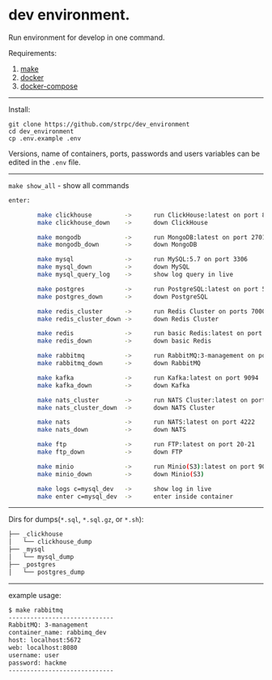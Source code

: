 # dev environment.

Run environment for develop in one command.

Requirements:
1. [make](https://www.gnu.org/software/make/)
2. [docker](https://docs.docker.com/engine/install/)
3. [docker-compose](https://docs.docker.com/compose/install/)
---

Install:
```shell
git clone https://github.com/strpc/dev_environment
cd dev_environment
cp .env.example .env
```

Versions, name of containers, ports, passwords and users variables can be edited in the `.env` file.

---

`make show_all` - show all commands
```bash
enter:

        make clickhouse         ->      run ClickHouse:latest on port 8123
        make clickhouse_down    ->      down ClickHouse

        make mongodb            ->      run MongoDB:latest on port 27017
        make mongodb_down       ->      down MongoDB

        make mysql              ->      run MySQL:5.7 on port 3306
        make mysql_down         ->      down MySQL
        make mysql_query_log    ->      show log query in live

        make postgres           ->      run PostgreSQL:latest on port 5432
        make postgres_down      ->      down PostgreSQL

        make redis_cluster      ->      run Redis Cluster on ports 7000-7050
        make redis_cluster_down ->      down Redis Cluster

        make redis              ->      run basic Redis:latest on port 6379
        make redis_down         ->      down basic Redis

        make rabbitmq           ->      run RabbitMQ:3-management on port 5672, 8080(web)
        make rabbitmq_down      ->      down RabbitMQ

        make kafka              ->      run Kafka:latest on port 9094
        make kafka_down         ->      down Kafka

        make nats_cluster       ->      run NATS Cluster:latest on port 4222
        make nats_cluster_down  ->      down NATS Cluster

        make nats               ->      run NATS:latest on port 4222
        make nats_down          ->      down NATS

        make ftp                ->      run FTP:latest on port 20-21
        make ftp_down           ->      down FTP

        make minio              ->      run Minio(S3):latest on port 9000
        make minio_down         ->      down Minio(S3)

        make logs c=mysql_dev   ->      show log in live
        make enter c=mysql_dev  ->      enter inside container
```

---

Dirs for dumps(`*.sql`, `*.sql.gz`, or `*.sh`):
```bash
├── _clickhouse
│   └── clickhouse_dump
├── _mysql
│   └── mysql_dump
├── _postgres
│   └── postgres_dump
```

---
example usage:
```bash
$ make rabbitmq
-----------------------------
RabbitMQ: 3-management
container_name: rabbimq_dev
host: localhost:5672
web: localhost:8080
username: user
password: hackme
-----------------------------
```

